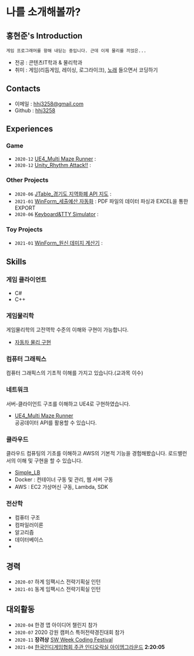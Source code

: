 # **나를 소개해볼까?**

## 홍현준's Introduction
```
게임 프로그래머를 향해 내딛는 중입니다. 근데 이제 물리를 끼얹은...
```

- 전공 : 콘텐츠IT학과 & 물리학과
- 취미 : 게임(리듬게임, 레이싱, 로그라이크), [노래](https://www.youtube.com/watch?v=nxKfi-6EtmY) 들으면서 코딩하기


## Contacts

- 이메일 : hhj3258@gmail.com
- Github : [hhj3258](https://github.com/hhj3258)

## Experiences

### Game

- `2020-12` [UE4_Multi Maze Runner](https://github.com/hhj3258/UE4_MultiMazeRunner) : 
- `2020-12` [Unity_Rhythm Attack!!](https://github.com/hhj3258/Unity_RhythmAttack) : 

### Other Projects

- `2020-06` [JTable_경기도 지역화폐 API 지도](https://github.com/hhj3258/JAVA_Gyeonggi-do_LocalCurrency_API_Table-Map) : 
- `2021-01` [WinForm_세출예산 자동화](https://github.com/hhj3258/ExpenditureBudgets_AutomationProgram) : PDF 파일의 데이터 파싱과 EXCEL을 통한 EXPORT
- `2020-06` [Keyboard&TTY Simulator](https://www.youtube.com/watch?v=qYIJJDbaYM8) : 


### Toy Projects

- `2021-01` [WinForm_원신 데미지 계산기](https://github.com/hhj3258/Genshin_DamageFormulaCalculator) :

## Skills

### 게임 클라이언트
- C#
- C++

### 게임물리학
게임물리학의 고전역학 수준의 이해와 구현이 가능합니다.
- [자동차 물리 구현](https://github.com/hhj3258/GamePhysics_RealisticCarPhysics)

### 컴퓨터 그래픽스
컴퓨터 그래픽스의 기초적 이해를 가지고 있습니다.(교과목 이수)

### 네트워크
서버-클라이언트 구조를 이해하고 UE4로 구현하였습니다.
- [UE4_Multi Maze Runner](https://github.com/hhj3258/UE4_MultiMazeRunner)  
공공데이터 API를 활용할 수 있습니다.

### 클라우드
클라우드 컴퓨팅의 기초를 이해하고 AWS의 기본적 기능을 경험해봤습니다.
로드밸런서의 이해 및 구현을 할 수 있습니다.
- [Simple_LB](https://github.com/hhj3258/Simple_LB)  
- Docker : 컨테이너 구동 및 관리, 웹 서버 구동
- AWS : EC2 가상머신 구동, Lambda, SDK

### 전산학
- 컴퓨터 구조
- 컴파일러이론
- 알고리즘
- 데이터베이스
- 


## 경력

- `2020-07` 하계 임팩시스 전략기획실 인턴
- `2021-01` 동계 임팩시스 전략기획실 인턴

## 대외활동

- `2020-04` 한경 앱 아이디어 챌린지 참가
- `2020-07` 2020 강원 캠퍼스 특허전략경진대회 참가
- `2020-11` **장려상** [SW Week Coding Festival](https://swweek.hallym.ac.kr/html/contest_02.php)
- `2021-04` [한국인디게임협회 주관 인디오락실 아이엠그라운드](https://www.youtube.com/watch?v=ovJMKrw8jys) **2:20:05**



